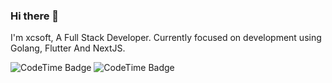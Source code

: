 ### Hi there 👋

I'm xcsoft, A Full Stack Developer. Currently focused on development using Golang, Flutter And NextJS.

![CodeTime Badge](https://komarev.com/ghpvc/?username=soxft&color=grey&style=for-the-badge) 
![CodeTime Badge](https://img.shields.io/endpoint?style=for-the-badge&color=222&url=https%3A%2F%2Fapi.codetime.dev%2Fshield%3Fid%3D24373%26project%3D%26in=604800000)
